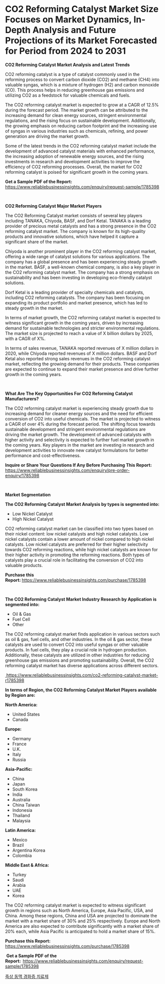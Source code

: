 <p><h1>CO2 Reforming Catalyst Market Size Focuses on Market Dynamics, In-Depth Analysis and Future Projections of its Market Forecasted for Period from 2024 to 2031</h1></p><p><strong>CO2 Reforming Catalyst Market Analysis and Latest Trends</strong></p>
<p><p>CO2 reforming catalyst is a type of catalyst commonly used in the reforming process to convert carbon dioxide (CO2) and methane (CH4) into valuable syngas, which is a mixture of hydrogen (H2) and carbon monoxide (CO). This process helps in reducing greenhouse gas emissions and utilizing CO2 as a feedstock for valuable chemicals and fuels.</p><p>The CO2 reforming catalyst market is expected to grow at a CAGR of 12.5% during the forecast period. The market growth can be attributed to the increasing demand for clean energy sources, stringent environmental regulations, and the rising focus on sustainable development. Additionally, the growing emphasis on reducing carbon footprint and the increasing use of syngas in various industries such as chemicals, refining, and power generation are driving the market growth.</p><p>Some of the latest trends in the CO2 reforming catalyst market include the development of advanced catalyst materials with enhanced performance, the increasing adoption of renewable energy sources, and the rising investments in research and development activities to improve the efficiency of CO2 reforming processes. Overall, the market for CO2 reforming catalyst is poised for significant growth in the coming years.</p></p>
<p><strong>Get a Sample PDF of the Report:&nbsp;</strong> <a href="https://www.reliablebusinessinsights.com/enquiry/request-sample/1785398">https://www.reliablebusinessinsights.com/enquiry/request-sample/1785398</a></p>
<p>&nbsp;</p>
<p><strong>CO2 Reforming Catalyst Major Market Players</strong></p>
<p><p>The CO2 Reforming Catalyst market consists of several key players including TANAKA, Chiyoda, BASF, and Dorf Ketal. TANAKA is a leading provider of precious metal catalysts and has a strong presence in the CO2 reforming catalyst market. The company is known for its high-quality products and innovative solutions, which have helped it capture a significant share of the market.</p><p>Chiyoda is another prominent player in the CO2 reforming catalyst market, offering a wide range of catalyst solutions for various applications. The company has a global presence and has been experiencing steady growth in the market. BASF, a well-known chemical company, is also a key player in the CO2 reforming catalyst market. The company has a strong emphasis on sustainability and has been investing in developing eco-friendly catalyst solutions.</p><p>Dorf Ketal is a leading provider of specialty chemicals and catalysts, including CO2 reforming catalysts. The company has been focusing on expanding its product portfolio and market presence, which has led to steady growth in the market. </p><p>In terms of market growth, the CO2 reforming catalyst market is expected to witness significant growth in the coming years, driven by increasing demand for sustainable technologies and stricter environmental regulations. The market size is projected to reach a value of X billion dollars by 2025, with a CAGR of X%.</p><p>In terms of sales revenue, TANAKA reported revenues of X million dollars in 2020, while Chiyoda reported revenues of X million dollars. BASF and Dorf Ketal also reported strong sales revenues in the CO2 reforming catalyst market, reflecting the growing demand for their products. These companies are expected to continue to expand their market presence and drive further growth in the coming years.</p></p>
<p>&nbsp;</p>
<p><strong>What Are The Key Opportunities For CO2 Reforming Catalyst Manufacturers?</strong></p>
<p><p>The CO2 reforming catalyst market is experiencing steady growth due to increasing demand for cleaner energy sources and the need for efficient conversion of CO2 into useful chemicals. The market is projected to witness a CAGR of over 4% during the forecast period. The shifting focus towards sustainable development and stringent environmental regulations are driving the market growth. The development of advanced catalysts with higher activity and selectivity is expected to further fuel market growth in the coming years. Key players in the market are investing in research and development activities to innovate new catalyst formulations for better performance and cost-effectiveness.</p></p>
<p><strong>Inquire or Share Your Questions If Any Before Purchasing This Report:</strong> <a href="https://www.reliablebusinessinsights.com/enquiry/pre-order-enquiry/1785398">https://www.reliablebusinessinsights.com/enquiry/pre-order-enquiry/1785398</a></p>
<p>&nbsp;</p>
<p><strong>Market Segmentation</strong></p>
<p><strong>The CO2 Reforming Catalyst Market Analysis by types is segmented into:</strong></p>
<p><ul><li>Low Nickel Catalyst</li><li>High Nickel Catalyst</li></ul></p>
<p><p>CO2 reforming catalyst market can be classified into two types based on their nickel content: low nickel catalysts and high nickel catalysts. Low nickel catalysts contain a lower amount of nickel compared to high nickel catalysts. Low nickel catalysts are preferred for their higher selectivity towards CO2 reforming reactions, while high nickel catalysts are known for their higher activity in promoting the reforming reactions. Both types of catalysts play a crucial role in facilitating the conversion of CO2 into valuable products.</p></p>
<p><strong>Purchase this Report:&nbsp;</strong><a href="https://www.reliablebusinessinsights.com/purchase/1785398">https://www.reliablebusinessinsights.com/purchase/1785398</a></p>
<p>&nbsp;</p>
<p><strong>The CO2 Reforming Catalyst Market Industry Research by Application is segmented into:</strong></p>
<p><ul><li>Oil & Gas</li><li>Fuel Cell</li><li>Other</li></ul></p>
<p><p>The CO2 reforming catalyst market finds application in various sectors such as oil & gas, fuel cells, and other industries. In the oil & gas sector, these catalysts are used to convert CO2 into useful syngas or other valuable products. In fuel cells, they play a crucial role in hydrogen production. Additionally, these catalysts are utilized in other industries for reducing greenhouse gas emissions and promoting sustainability. Overall, the CO2 reforming catalyst market has diverse applications across different sectors.</p></p>
<p><a href="https://www.reliablebusinessinsights.com/co2-reforming-catalyst-market-r1785398">&nbsp;https://www.reliablebusinessinsights.com/co2-reforming-catalyst-market-r1785398</a></p>
<p><strong>In terms of Region, the CO2 Reforming Catalyst Market Players available by Region are:</strong></p>
<p>
    <p> <strong> North America: </strong>
        <ul>
            <li>United States</li>
            <li>Canada</li>
        </ul>
        </p> 
    <p> <strong> Europe: </strong>
        <ul>
            <li>Germany</li>
            <li>France</li>
            <li>U.K.</li>
            <li>Italy</li>
            <li>Russia</li>
        </ul>
        </p> 
    <p> <strong> Asia-Pacific: </strong>
        <ul>
            <li>China</li>
            <li>Japan</li>
            <li>South Korea</li>
            <li>India</li>
            <li>Australia</li>
            <li>China Taiwan</li>
            <li>Indonesia</li>
            <li>Thailand</li>
            <li>Malaysia</li>
        </ul>
        </p> 
    <p> <strong> Latin America: </strong>
        <ul>
            <li>Mexico</li>
            <li>Brazil</li>
            <li>Argentina Korea</li>
            <li>Colombia</li>
        </ul>
        </p> 
    <p> <strong> Middle East & Africa: </strong>
        <ul>
            <li>Turkey</li>
            <li>Saudi</li>
            <li>Arabia</li>
            <li>UAE</li>
            <li>Korea</li>
        </ul>
    </p>
    </p>
<p><p>The CO2 reforming catalyst market is expected to witness significant growth in regions such as North America, Europe, Asia Pacific, USA, and China. Among these regions, China and USA are projected to dominate the market with a market share of 30% and 25% respectively. Europe and North America are also expected to contribute significantly with a market share of 20% each, while Asia Pacific is anticipated to hold a market share of 15%.</p></p>
<p><strong>Purchase this Report: </strong><a href="https://www.reliablebusinessinsights.com/purchase/1785398">https://www.reliablebusinessinsights.com/purchase/1785398</a></p>
<p>&nbsp;<strong>Get a Sample PDF of the Report:&nbsp;&nbsp;</strong><a href="https://www.reliablebusinessinsights.com/enquiry/request-sample/1785398">https://www.reliablebusinessinsights.com/enquiry/request-sample/1785398</a></p>
<p><strong></strong></p>
<p><p><a href="https://github.com/mpodehpw07370073/Market-Research-Report-List-3/blob/main/5683754184366.md">죽상 동맥 경화증 치료제</a></p></p>